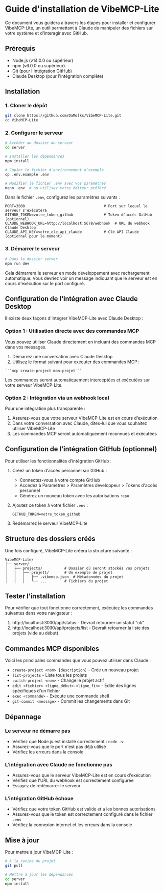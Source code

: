 # Guide d'installation de VibeMCP-Lite

Ce document vous guidera à travers les étapes pour installer et configurer VibeMCP-Lite, un outil permettant à Claude de manipuler des fichiers sur votre système et d'interagir avec GitHub.

## Prérequis

- Node.js (v14.0.0 ou supérieur)
- npm (v6.0.0 ou supérieur)
- Git (pour l'intégration GitHub)
- Claude Desktop (pour l'intégration complète)

## Installation

### 1. Cloner le dépôt

```bash
git clone https://github.com/DaMolks/VibeMCP-Lite.git
cd VibeMCP-Lite
```

### 2. Configurer le serveur

```bash
# Accéder au dossier du serveur
cd server

# Installer les dépendances
npm install

# Copier le fichier d'environnement d'exemple
cp .env.example .env

# Modifier le fichier .env avec vos paramètres
nano .env  # ou utilisez votre éditeur préféré
```

Dans le fichier `.env`, configurez les paramètres suivants :

```
PORT=3000                                    # Port sur lequel le serveur s'exécutera
GITHUB_TOKEN=votre_token_github              # Token d'accès GitHub (optionnel)
CLAUDE_WEBHOOK_URL=http://localhost:5678/webhook  # URL du webhook Claude Desktop
CLAUDE_API_KEY=votre_cle_api_claude          # Clé API Claude (optionnel pour le moment)
```

### 3. Démarrer le serveur

```bash
# Dans le dossier server
npm run dev
```

Cela démarrera le serveur en mode développement avec rechargement automatique. Vous devriez voir un message indiquant que le serveur est en cours d'exécution sur le port configuré.

## Configuration de l'intégration avec Claude Desktop

Il existe deux façons d'intégrer VibeMCP-Lite avec Claude Desktop :

### Option 1 : Utilisation directe avec des commandes MCP

Vous pouvez utiliser Claude directement en incluant des commandes MCP dans vos messages. 

1. Démarrez une conversation avec Claude Desktop
2. Utilisez le format suivant pour exécuter des commandes MCP :

```
```mcp create-project mon-projet```
```

Les commandes seront automatiquement interceptées et exécutées sur votre serveur VibeMCP-Lite.

### Option 2 : Intégration via un webhook local

Pour une intégration plus transparente :

1. Assurez-vous que votre serveur VibeMCP-Lite est en cours d'exécution
2. Dans votre conversation avec Claude, dites-lui que vous souhaitez utiliser VibeMCP-Lite
3. Les commandes MCP seront automatiquement reconnues et exécutées

## Configuration de l'intégration GitHub (optionnel)

Pour utiliser les fonctionnalités d'intégration GitHub :

1. Créez un token d'accès personnel sur GitHub :
   - Connectez-vous à votre compte GitHub
   - Accédez à Paramètres > Paramètres développeur > Tokens d'accès personnel
   - Générez un nouveau token avec les autorisations `repo`
   
2. Ajoutez ce token à votre fichier `.env` :
   ```
   GITHUB_TOKEN=votre_token_github
   ```

3. Redémarrez le serveur VibeMCP-Lite

## Structure des dossiers créés

Une fois configuré, VibeMCP-Lite créera la structure suivante :

```
VibeMCP-Lite/
├── server/
│   ├── projects/          # Dossier où seront stockés vos projets
│   │   ├── projet1/       # Un exemple de projet
│   │   │   ├── .vibemcp.json  # Métadonnées du projet
│   │   │   └── ...        # Fichiers du projet
```

## Tester l'installation

Pour vérifier que tout fonctionne correctement, exécutez les commandes suivantes dans votre navigateur :

1. http://localhost:3000/api/status - Devrait retourner un statut "ok"
2. http://localhost:3000/api/projects/list - Devrait retourner la liste des projets (vide au début)

## Commandes MCP disponibles

Voici les principales commandes que vous pouvez utiliser dans Claude :

- `create-project <nom> [description]` - Crée un nouveau projet
- `list-projects` - Liste tous les projets
- `switch-project <nom>` - Change le projet actif
- `edit <fichier> <ligne_début>-<ligne_fin>` - Édite des lignes spécifiques d'un fichier
- `exec <commande>` - Exécute une commande shell
- `git-commit <message>` - Commit les changements dans Git

## Dépannage

### Le serveur ne démarre pas

- Vérifiez que Node.js est installé correctement : `node -v`
- Assurez-vous que le port n'est pas déjà utilisé
- Vérifiez les erreurs dans la console

### L'intégration avec Claude ne fonctionne pas

- Assurez-vous que le serveur VibeMCP-Lite est en cours d'exécution
- Vérifiez que l'URL du webhook est correctement configurée
- Essayez de redémarrer le serveur

### L'intégration GitHub échoue

- Vérifiez que votre token GitHub est valide et a les bonnes autorisations
- Assurez-vous que le token est correctement configuré dans le fichier `.env`
- Vérifiez la connexion internet et les erreurs dans la console

## Mise à jour

Pour mettre à jour VibeMCP-Lite :

```bash
# À la racine du projet
git pull

# Mettre à jour les dépendances
cd server
npm install
```
